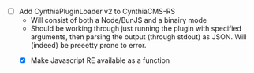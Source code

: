 - [ ] Add CynthiaPluginLoader v2 to CynthiaCMS-RS
    - Will consist of both a Node/BunJS and a binairy mode
    - Should be working through just running the plugin with specified arguments, then parsing the output (through stdout) as JSON. Will (indeed) be preeetty prone to error.
    - [x] Make Javascript RE available as a function
    